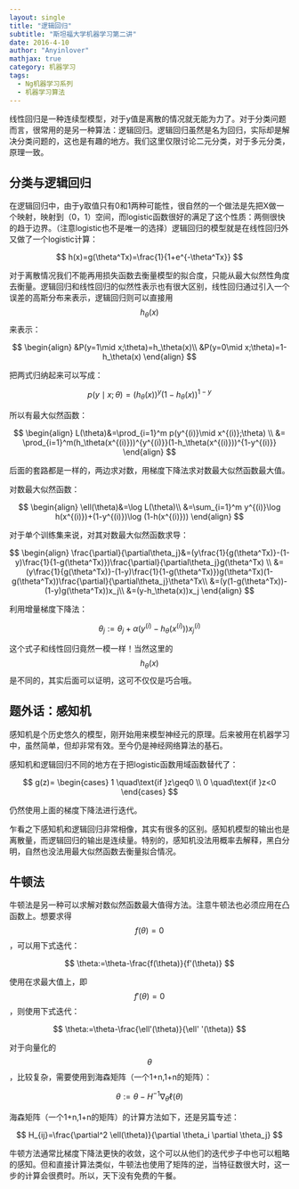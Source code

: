 ```yaml
---
layout: single
title: "逻辑回归"
subtitle: "斯坦福大学机器学习第二讲"
date: 2016-4-10
author: "Anyinlover"
mathjax: true
category: 机器学习
tags:
  - Ng机器学习系列
  - 机器学习算法
---
```


线性回归是一种连续型模型，对于y值是离散的情况就无能为力了。对于分类问题而言，很常用的是另一种算法：逻辑回归。逻辑回归虽然是名为回归，实际却是解决分类问题的，这也是有趣的地方。我们这里仅限讨论二元分类，对于多元分类，原理一致。

## 分类与逻辑回归
在逻辑回归中，由于y取值只有0和1两种可能性，很自然的一个做法是先把X做一个映射，映射到（0，1）空间，而logistic函数很好的满足了这个性质：两侧很快的趋于边界。（注意logistic也不是唯一的选择）逻辑回归的模型就是在线性回归外又做了一个logistic计算：

$$
h(x)=g(\theta^Tx)=\frac{1}{1+e^{-\theta^Tx}}
$$

对于离散情况我们不能再用损失函数去衡量模型的拟合度，只能从最大似然性角度去衡量。逻辑回归和线性回归的似然性表示也有很大区别，线性回归通过引入一个误差的高斯分布来表示，逻辑回归则可以直接用$$h_\theta(x)$$来表示：

$$
\begin{align}
&P(y=1\mid x;\theta)=h_\theta(x)\\
&P(y=0\mid x;\theta)=1-h_\theta(x)
\end{align}
$$

把两式归纳起来可以写成：

$$
p(y\mid x;\theta)=(h_\theta(x))^y(1-h_\theta(x))^{1-y}
$$

所以有最大似然函数：

$$
\begin{align}
L(\theta)&=\prod_{i=1}^m p(y^{(i)}\mid x^{(i)};\theta) \\
&= \prod_{i=1}^m(h_\theta(x^{(i)}))^{y^{(i)}}(1-h_\theta(x^{(i)}))^{1-y^{(i)}}
\end{align}
$$

后面的套路都是一样的，两边求对数，用梯度下降法求对数最大似然函数最大值。

对数最大似然函数：

$$
\begin{align}
\ell(\theta)&=\log L(\theta)\\
&=\sum_{i=1}^m y^{(i)}\log h(x^{(i)})+(1-y^{(i)})\log (1-h(x^{(i)}))
\end{align}
$$

对于单个训练集来说，对其对数最大似然函数求导：

$$
\begin{align}
\frac{\partial}{\partial\theta_j}&=(y\frac{1}{g(\theta^Tx)}-(1-y)\frac{1}{1-g(\theta^Tx)})\frac{\partial}{\partial\theta_j}g(\theta^Tx) \\
&=(y\frac{1}{g(\theta^Tx)}-(1-y)\frac{1}{1-g(\theta^Tx)})g(\theta^Tx)(1-g(\theta^Tx))\frac{\partial}{\partial\theta_j}\theta^Tx\\
&=(y(1-g(\theta^Tx))-(1-y)g(\theta^Tx))x_j\\
&=(y-h_\theta(x))x_j
\end{align}
$$

利用增量梯度下降法：

$$
\theta_j:=\theta_j+\alpha(y^{(i)}-h_\theta(x^{(i)}))x_j^{(i)}
$$

这个式子和线性回归竟然一模一样！当然这里的$$h_\theta(x)$$是不同的，其实后面可以证明，这可不仅仅是巧合哦。

## 题外话：感知机
感知机是个历史悠久的模型，刚开始用来模型神经元的原理。后来被用在机器学习中，虽然简单，但却非常有效。至今仍是神经网络算法的基石。

感知机和逻辑回归不同的地方在于把logistic函数用域函数替代了：

$$
g(z)=
\begin{cases}
1 \quad\text{if }z\geq0 \\
0 \quad\text{if }z<0
\end{cases}
$$

仍然使用上面的梯度下降法进行迭代。

乍看之下感知机和逻辑回归非常相像，其实有很多的区别。感知机模型的输出也是离散量，而逻辑回归的输出是连续量。特别的，感知机没法用概率去解释，黑白分明，自然也没法用最大似然函数去衡量拟合情况。

## 牛顿法
牛顿法是另一种可以求解对数似然函数最大值得方法。注意牛顿法也必须应用在凸函数上。想要求得$$f(\theta)=0$$，可以用下式迭代：

$$
\theta:=\theta-\frac{f(\theta)}{f'(\theta)}
$$

使用在求最大值上，即$$f'(\theta)=0$$，则使用下式迭代：

$$
\theta:=\theta-\frac{\ell'(\theta)}{\ell' '(\theta)}
$$

对于向量化的$$\theta$$，比较复杂，需要使用到海森矩阵（一个1+n,1+n的矩阵）：

$$
\theta:=\theta-H^{-1}\nabla_{\theta}\ell(\theta)
$$

海森矩阵（一个1+n,1+n的矩阵）的计算方法如下，还是另篇专述：

$$
H_{ij}=\frac{\partial^2 \ell(\theta)}{\partial \theta_i \partial \theta_j}
$$

牛顿方法通常比梯度下降法更快的收敛，这个可以从他们的迭代步子中也可以粗略的感知。但和直接计算法类似，牛顿法也使用了矩阵的逆，当特征数很大时，这一步的计算会很费时。所以，天下没有免费的午餐。
